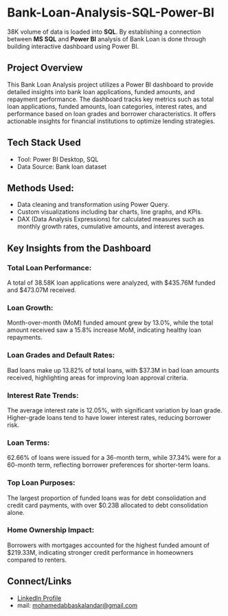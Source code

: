 # Bank-Loan-Analysis-SQL-Power-BI
38K volume of data is loaded into **SQL**. By establishing a connection between **MS SQL** and **Power BI** analysis of Bank Loan is done through building interactive dashboard using Power BI.

## Project Overview
This Bank Loan Analysis project utilizes a Power BI dashboard to provide detailed insights into bank loan applications, funded amounts, and repayment performance. The dashboard tracks key metrics such as total loan applications, funded amounts, loan categories, interest rates, and performance based on loan grades and borrower characteristics. It offers actionable insights for financial institutions to optimize lending strategies.

## Tech Stack Used
* Tool: Power BI Desktop, SQL
* Data Source: Bank loan dataset
  
## Methods Used:
* Data cleaning and transformation using Power Query.
* Custom visualizations including bar charts, line graphs, and KPIs.
* DAX (Data Analysis Expressions) for calculated measures such as monthly growth rates, cumulative amounts, and interest averages.

## Key Insights from the Dashboard
### Total Loan Performance:
A total of 38.58K loan applications were analyzed, with $435.76M funded and $473.07M received.

### Loan Growth:
Month-over-month (MoM) funded amount grew by 13.0%, while the total amount received saw a 15.8% increase MoM, indicating healthy loan repayments.

### Loan Grades and Default Rates:
Bad loans make up 13.82% of total loans, with $37.3M in bad loan amounts received, highlighting areas for improving loan approval criteria.

### Interest Rate Trends:
The average interest rate is 12.05%, with significant variation by loan grade. Higher-grade loans tend to have lower interest rates, reducing borrower risk.

### Loan Terms:
62.66% of loans were issued for a 36-month term, while 37.34% were for a 60-month term, reflecting borrower preferences for shorter-term loans.

### Top Loan Purposes:
The largest proportion of funded loans was for debt consolidation and credit card payments, with over $0.23B allocated to debt consolidation alone.

### Home Ownership Impact:
Borrowers with mortgages accounted for the highest funded amount of $219.33M, indicating stronger credit performance in homeowners compared to renters.

## Connect/Links

- [LinkedIn Profile](https://www.linkedin.com/in/mohamed-abbas-k/)
- mail: mohamedabbaskalandar@gmail.com
